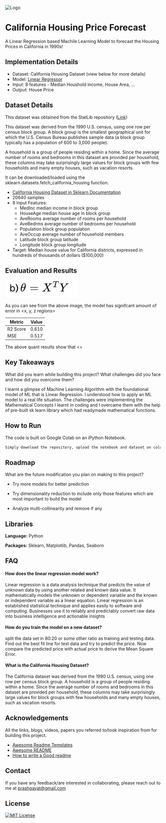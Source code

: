 
![Logo](https://as1.ftcdn.net/v2/jpg/04/27/70/64/1000_F_427706432_OTNX01bqkZttcIX9sht4SxvjBm6xJHEX.jpg)


# California Housing Price Forecast

A Linear Regression based Machile Learning Model to forecast the Housing Prices in California in 1990s!


## Implementation Details

- Dataset: California Housing Dataset (view below for more details)
- Model: [Linear Regressor](https://scikit-learn.org/stable/modules/generated/sklearn.linear_model.LinearRegression.html)
- Input: 8 features - Median Houshold income, House Area, ...
- Output: House Price

## Dataset Details

This dataset was obtained from the StatLib repository ([Link](https://www.dcc.fc.up.pt/~ltorgo/Regression/cal_housing.html))

This dataset was derived from the 1990 U.S. census, using one row per census block group. A block group is the smallest geographical unit for which the U.S. Census Bureau publishes sample data (a block group typically has a population of 600 to 3,000 people).

A household is a group of people residing within a home. Since the average number of rooms and bedrooms in this dataset are provided per household, these columns may take surprisingly large values for block groups with few households and many empty houses, such as vacation resorts.

It can be downloaded/loaded using the sklearn.datasets.fetch_california_housing function.

- [California Housing Dataset in Sklearn Documentation](https://scikit-learn.org/stable/modules/generated/sklearn.datasets.fetch_california_housing.html)
- 20640 samples
- 8 Input Features: 
    - MedInc median income in block group
    - HouseAge median house age in block group
    - AveRooms average number of rooms per household
    - AveBedrms average number of bedrooms per household
    - Population block group population
    - AveOccup average number of household members
    - Latitude block group latitude
    - Longitude block group longitude
- Target: Median house value for California districts, expressed in hundreds of thousands of dollars ($100,000)

## Evaluation and Results
![alt text](https://github.com/123ofai/Demo-Project-Repo/blob/main/results/test.png)

As you can see from the above image, the model has signifcant amount of error in <x, y, z regions>

| Metric        | Value         |
| ------------- | ------------- |
| R2 Score      | 0.610         |
| MSE           | 0.517         |


The above quant results show that <>
## Key Takeaways

What did you learn while building this project? What challenges did you face and how did you overcome them?

I learnt  a glimpse of Machine Learning Algorithm with the foundational model of ML that is Linear Regression. I understood how to apply an ML model to a real life situation. The challenges were implementing the Mathematical Concepts I learnt in coding and I overcame them with the help of pre-built sk learn library which had readymade mathematical functions.


## How to Run

The code is built on Google Colab on an iPython Notebook. 

```bash
Simply download the repository, upload the notebook and dataset on colab, and hit play!
```


## Roadmap

What are the future modification you plan on making to this project?

- Try more models for better prediction

- Try dimensionality reduction to include only those features which are most important to build the model

- Analyze multi-collinearity and remove if any


## Libraries 

**Language:** Python

**Packages:** Sklearn, Matplotlib, Pandas, Seaborn


## FAQ

#### How does the linear regression model work?

Linear regression is a data analysis technique that predicts the value of unknown data by using another related and known data value. It mathematically models the unknown or dependent variable and the known or independent variable as a linear equation. Linear regression is an established statistical technique and applies easily to software and computing. Businesses use it to reliably and predictably convert raw data into business intelligence and actionable insights

#### How do you train the model on a new dataset?

split the data set in 80:20 or some other ratio as training and testing data. Find out the best fit line for test data and try to predict the price. Now compare the predicted price with actual price to derive the Mean Square Error.

#### What is the California Housing Dataset?

The California dataset was derived from the 1990 U.S. census, using one row per census block group. 
A household is a group of people residing within a home. Since the average number of rooms and bedrooms in this dataset are provided per household, these columns may take surprisingly large values for block groups with few households and many empty houses, such as vacation resorts.

## Acknowledgements

All the links, blogs, videos, papers you referred to/took inspiration from for building this project. 

 - [Awesome Readme Templates](https://awesomeopensource.com/project/elangosundar/awesome-README-templates)
 - [Awesome README](https://github.com/matiassingers/awesome-readme)
 - [How to write a Good readme](https://bulldogjob.com/news/449-how-to-write-a-good-readme-for-your-github-project)


## Contact

If you have any feedback/are interested in collaborating, please reach out to me at prashgayat@gmail.com


## License

[![MIT License](https://img.shields.io/badge/License-MIT-green.svg)](https://choosealicense.com/licenses/mit/)



